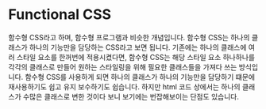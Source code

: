 # Functional CSS

함수형 CSS라고 하며, 함수형 프로그램과 비슷한 개념입니다. 함수형 CSS는 하나의 클래스가 하나의 기능만을 담당하는 CSS라고 보면 됩니다. 기존에는 하나의 클래스에 여러 스타일 요소를 한꺼번에 적용시켰다면, 함수형 CSS는 해당 스타일 요소 하나하나를 각각의 클래스로 만들어 원하는 스타일링을 위해 필요한 클래스들을 가져다 쓰는 방식입니다. 함수형 CSS를 사용하게 되면 하나의 클래스가 하나의 기능만을 담당하기 떄문에 재사용하기도 쉽고 유지 보수하기도 쉽습니다. 하지만 html 코드 상에서는 하나의 클래스가 수많은 클래스로 변한 것이다 보니 보기에는 번잡해보이는 단점도 있습니다.